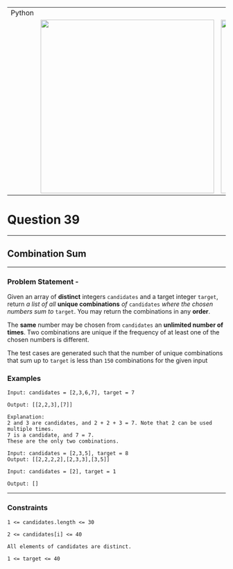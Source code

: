 ||||
|---|---|---|
|Python|
||<img src = 'https://awesomescreenshot.s3.amazonaws.com/image/4900480/44194851-856f66f2fc031e589a4195eaca0d1765.png?X-Amz-Algorithm=AWS4-HMAC-SHA256&X-Amz-Credential=AKIAJSCJQ2NM3XLFPVKA%2F20231112%2Fus-east-1%2Fs3%2Faws4_request&X-Amz-Date=20231112T103920Z&X-Amz-Expires=28800&X-Amz-SignedHeaders=host&X-Amz-Signature=c4de8ef45cf2ef140736f996b4062deeb325ffce7b1d9949f1588875972cc1da' width = 400>|<img src = 'https://awesomescreenshot.s3.amazonaws.com/image/4900480/44194854-4f1cbbccb43391e1eb2dd2c7d9faaf5e.png?X-Amz-Algorithm=AWS4-HMAC-SHA256&X-Amz-Credential=AKIAJSCJQ2NM3XLFPVKA%2F20231112%2Fus-east-1%2Fs3%2Faws4_request&X-Amz-Date=20231112T103942Z&X-Amz-Expires=28800&X-Amz-SignedHeaders=host&X-Amz-Signature=d12c42ad1e099ba0ee5a83b0ebe5c3f34bf0867baff7e4ff540f12af5a54eeb1' width = 400>


# Question 39
****
## Combination Sum

****
### Problem Statement -

Given an array of **distinct** integers `candidates` and a target integer `target`, return *a list of all* **unique combinations** *of* `candidates` *where the chosen numbers sum to* `target`. You may return the combinations in any **order**.

The **same** number may be chosen from `candidates` an **unlimited number of times**. Two combinations are unique if the frequency of at least one of the chosen numbers is different.

The test cases are generated such that the number of unique combinations that sum up to `target` is less than `150` combinations for the given input

### Examples

```
Input: candidates = [2,3,6,7], target = 7

Output: [[2,2,3],[7]]

Explanation:
2 and 3 are candidates, and 2 + 2 + 3 = 7. Note that 2 can be used multiple times.
7 is a candidate, and 7 = 7.
These are the only two combinations.

```
```
Input: candidates = [2,3,5], target = 8
Output: [[2,2,2,2],[2,3,3],[3,5]]
```
```
Input: candidates = [2], target = 1

Output: []
```
****
### Constraints
```
1 <= candidates.length <= 30

2 <= candidates[i] <= 40

All elements of candidates are distinct.

1 <= target <= 40
```
